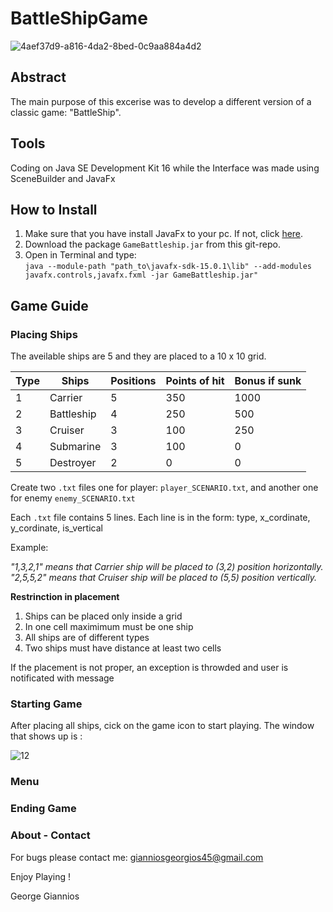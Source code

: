 # BattleShipGame

![4aef37d9-a816-4da2-8bed-0c9aa884a4d2](https://user-images.githubusercontent.com/50829499/111379192-82fbc600-86ab-11eb-8eeb-d5f25808062e.png)

## Abstract

The main purpose of this excerise was to develop a different version of a classic game: "BattleShip". 

## Tools

Coding on Java SE Development Kit 16 while the Interface was made using SceneBuilder and JavaFx

## How to Install 

1. Make sure that you have install JavaFx to your pc. If not, click [here](https://openjfx.io/openjfx-docs/#install-javafx).
2. Download the package `GameBattleship.jar` from this git-repo.
3. Open in Terminal and type: <br/>
`java --module-path "path_to\javafx-sdk-15.0.1\lib" --add-modules javafx.controls,javafx.fxml -jar GameBattleship.jar"`

## Game Guide

### Placing Ships
The aveilable ships are 5 and they are placed to a 10 x 10 grid.


| Type | Ships  | Positions  | Points of hit | Bonus if sunk|
| ------------- | ------------- | ------------- | ------------- | ------------- |
|1| Carrier    |5| 350| 1000|
|2| Battleship |4| 250| 500 |
|3| Cruiser    |3| 100| 250|
|4| Submarine  |3| 100|  0 |
|5| Destroyer  |2|  0 | 0  |

Create two `.txt` files one for player: `player_SCENARIO.txt`, and another one for enemy `enemy_SCENARIO.txt`

Each `.txt` file contains 5 lines. Each line is in the form:   type, x_cordinate, y_cordinate, is_vertical

Example: 

*"1,3,2,1" means that Carrier ship will be placed to (3,2) position horizontally.* <br/>
*"2,5,5,2" means that Cruiser ship will be placed to (5,5) position vertically.*

**Restrinction in placement**

1. Ships can be placed only inside a grid 
2. In one cell maximimum must be one ship
3. All ships are of different types
4. Two ships must have distance at least two cells

If the placement is not proper, an exception is throwded and user is notificated with message

### Starting Game

After placing all ships, cick on the game icon to start playing. The window that shows up is : 

![12](https://user-images.githubusercontent.com/50829499/111382249-6b264100-86af-11eb-8097-eb043d9658a9.png)

### Menu 

### Ending Game

### About - Contact 

For bugs please contact me: gianniosgeorgios45@gmail.com 

Enjoy Playing !

George Giannios



